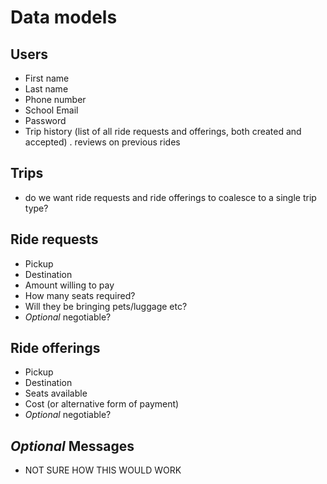 # Data models

## Users
- First name
- Last name
- Phone number
- School Email
- Password
- Trip history (list of all ride requests and offerings, both created and accepted)
  . reviews on previous rides


## Trips
- do we want ride requests and ride offerings to coalesce to a single trip type?


## Ride requests
- Pickup
- Destination
- Amount willing to pay
- How many seats required?
- Will they be bringing pets/luggage etc?
- *Optional* negotiable?


## Ride offerings
- Pickup
- Destination
- Seats available
- Cost (or alternative form of payment)
- *Optional* negotiable?


## *Optional* Messages
- NOT SURE HOW THIS WOULD WORK

